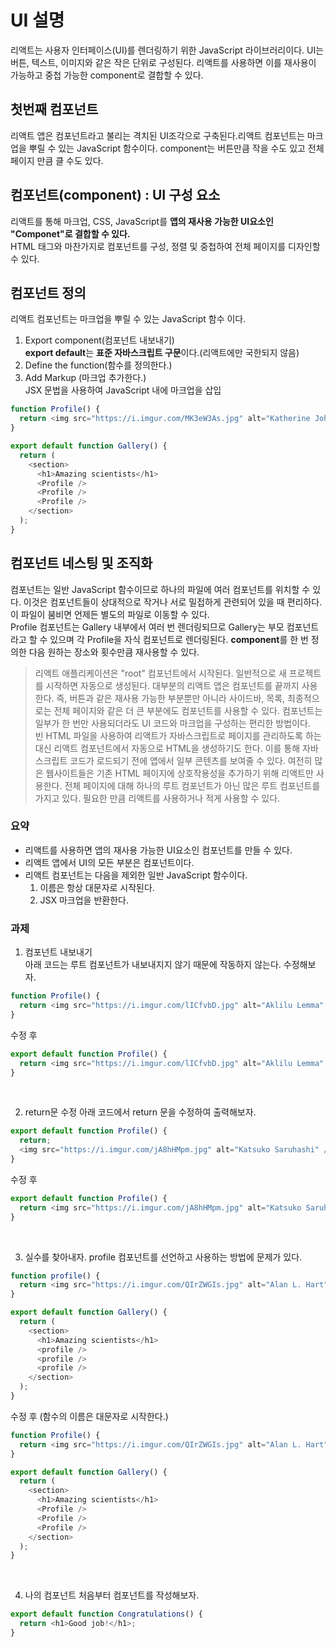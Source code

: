 # UI 설명

리액트는 사용자 인터페이스(UI)를 렌더링하기 위한 JavaScript 라이브러리이다. UI는 버튼, 텍스트, 이미지와 같은 작은 단위로 구성된다. 리액트를 사용하면 이를 재사용이 가능하고 중첩 가능한 component로 결합할 수 있다.

## 첫번째 컴포넌트

리액트 앱은 컴포넌트라고 불리는 격치된 UI조각으로 구축된다.리액트 컴포넌트는 마크업을 뿌릴 수 있는 JavaScript 함수이다. component는 버튼만큼 작을 수도 있고 전체 페이지 만큼 클 수도 있다.

## 컴포넌트(component) : UI 구성 요소

리액트를 통해 마크업, CSS, JavaScript를 **앱의 재사용 가능한 UI요소인 "Componet"로 결합할 수 있다.**  
HTML 태그와 마찬가지로 컴포넌트를 구성, 정렬 및 중첩하여 전체 페이지를 디자인할 수 있다.

## 컴포넌트 정의

리액트 컴포넌트는 마크업을 뿌릴 수 있는 JavaScript 함수 이다.

1. Export component(컴포넌트 내보내기)  
   **export default**는 **표준 자바스크립트 구문**이다.(리액트에만 국한되지 않음)
2. Define the function(함수를 정의한다.)
3. Add Markup (마크업 추가한다.)  
   JSX 문법을 사용하여 JavaScript 내에 마크업을 삽입

```javascript
function Profile() {
  return <img src="https://i.imgur.com/MK3eW3As.jpg" alt="Katherine Johnson" />;
}

export default function Gallery() {
  return (
    <section>
      <h1>Amazing scientists</h1>
      <Profile />
      <Profile />
      <Profile />
    </section>
  );
}
```

## 컴포넌트 네스팅 및 조직화

컴포넌트는 일반 JavaScript 함수이므로 하나의 파일에 여러 컴포넌트를 위치할 수 있다. 이것은 컴포넌트들이 상대적으로 작거나 서로 밀접하게 관련되어 있을 때 편리하다. 이 파일이 붐비면 언제든 별도의 파일로 이동할 수 있다.  
Profile 컴포넌트는 Gallery 내부에서 여러 번 렌더링되므로 Gallery는 부모 컴포넌트라고 할 수 있으며 각 Profile을 자식 컴포넌트로 렌더링된다. **component**를 한 번 정의한 다음 원하는 장소와 횟수만큼 재사용할 수 있다.

> 리액트 애플리케이션은 "root" 컴포넌트에서 시작된다. 일반적으로 새 프로젝트를 시작하면 자동으로 생성된다. 대부분의 리액트 앱은 컴포넌트를 끝까지 사용한다. 즉, 버튼과 같은 재사용 가능한 부분뿐만 아니라 사이드바, 목록, 최종적으로는 전체 페이지와 같은 더 큰 부분에도 컴포넌트를 사용할 수 있다. 컴포넌트는 일부가 한 번만 사용되더라도 UI 코드와 마크업을 구성하는 편리한 방법이다.  
> 빈 HTML 파일을 사용하여 리액트가 자바스크립트로 페이지를 관리하도록 하는 대신 리액트 컴포넌트에서 자동으로 HTML을 생성하기도 한다. 이를 통해 자바스크립트 코드가 로드되기 전에 앱에서 일부 콘텐츠를 보여줄 수 있다.
> 여전히 많은 웹사이트들은 기존 HTML 페이지에 상호작용성을 추가하기 위해 리액트만 사용한다. 전체 페이지에 대해 하나의 루트 컴포넌트가 아닌 많은 루트 컴포넌트를 가지고 있다. 필요한 만큼 리액트를 사용하거나 적게 사용할 수 있다.

### 요약

- 리액트를 사용하면 앱의 재사용 가능한 UI요소인 컴포넌트를 만들 수 있다.
- 리액트 앱에서 UI의 모든 부분은 컴포넌트이다.
- 리액트 컴포넌트는 다음을 제외한 일반 JavaScript 함수이다.
  1. 이름은 항상 대문자로 시작된다.
  2. JSX 마크업을 반환한다.

### 과제

1. 컴포넌트 내보내기  
   아래 코드는 루트 컴포넌트가 내보내지지 않기 때문에 작동하지 않는다. 수정해보자.

```javascript
function Profile() {
  return <img src="https://i.imgur.com/lICfvbD.jpg" alt="Aklilu Lemma" />;
}
```

수정 후

```javascript
export default function Profile() {
  return <img src="https://i.imgur.com/lICfvbD.jpg" alt="Aklilu Lemma" />;
}
```

<br/>

2. return문 수정
   아래 코드에서 return 문을 수정하여 출력해보자.

```javascript
export default function Profile() {
  return;
  <img src="https://i.imgur.com/jA8hHMpm.jpg" alt="Katsuko Saruhashi" />;
}
```

수정 후

```javascript
export default function Profile() {
  return <img src="https://i.imgur.com/jA8hHMpm.jpg" alt="Katsuko Saruhashi" />;
}
```

<br/>

3. 실수를 찾아내자.
   profile 컴포넌트를 선언하고 사용하는 방법에 문제가 있다.

```javascript
function profile() {
  return <img src="https://i.imgur.com/QIrZWGIs.jpg" alt="Alan L. Hart" />;
}

export default function Gallery() {
  return (
    <section>
      <h1>Amazing scientists</h1>
      <profile />
      <profile />
      <profile />
    </section>
  );
}
```

수정 후 (함수의 이름은 대문자로 시작한다.)

```javascript
function Profile() {
  return <img src="https://i.imgur.com/QIrZWGIs.jpg" alt="Alan L. Hart" />;
}

export default function Gallery() {
  return (
    <section>
      <h1>Amazing scientists</h1>
      <Profile />
      <Profile />
      <Profile />
    </section>
  );
}
```

<br/>

4. 나의 컴포넌트
   처음부터 컴포넌트를 작성해보자.

```javascript
export default function Congratulations() {
  return <h1>Good job!</h1>;
}
```
